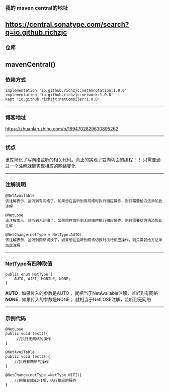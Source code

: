 ### 我的 maven central的地址
https://central.sonatype.com/search?q=io.github.richzjc
---
### 仓库
mavenCentral()
---
### 依赖方式 
```
implementation 'io.github.richzjc:netannotation:1.0.0'
implementation 'io.github.richzjc:network:1.0.0'
kapt 'io.github.richzjc:netCompiler:1.0.0'
```
---
### 博客地址
https://zhuanlan.zhihu.com/p/1894702829630895262

---
### 优点
该库简化了写网络监听的相关代码。真正的实现了变向切面的编程！！
只需要通过一个注解就能实现相应的网络变化

---
### 注解说明

```
@NetAvailable
该注解表示，监听到有网络了，如果想在监听到有网络时执行相应操作，则只需要给方法添加此注解

@NetLose
该注解表示，监听到无网络了，如果想在监听到无网络时执行相应操作，则只需要给方法添加此注解

@NetChange(netType = NetType.AUTO)
该注解表示，监听到网络切换了，如果想在监听到网络切换时执行相应操作，则只需要给方法添加此注解

```
---
### NetType有四种取值

```
public enum NetType {
    AUTO, WIFI, MOBILE, NONE;
}
```

**AUTO** : 如果传入的参数是AUTO； 就相当于NetAvailable注解，监听到有网络
**NONE** : 如果传入的参数是NONE； 就相当于NetLOSE注解，监听到无网络

---
### 示例代码
```
@NetLose
public void test(){
     //执行无网络的操作
}

@NetAvailable
public void testl(){
    //执行有网络的操作
}

@NetChange(netType =NetType.WIFI){
    //网络变成WIFI后，执行相应的操作
}
```
